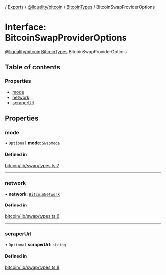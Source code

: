 [](../README.md) / [Exports](../modules.md) / [@liquality/bitcoin](../modules/liquality_bitcoin.md) / [BitcoinTypes](../modules/liquality_bitcoin.BitcoinTypes.md) / BitcoinSwapProviderOptions

# Interface: BitcoinSwapProviderOptions

[@liquality/bitcoin](../modules/liquality_bitcoin.md).[BitcoinTypes](../modules/liquality_bitcoin.BitcoinTypes.md).BitcoinSwapProviderOptions

## Table of contents

### Properties

- [mode](liquality_bitcoin.BitcoinTypes.BitcoinSwapProviderOptions.md#mode)
- [network](liquality_bitcoin.BitcoinTypes.BitcoinSwapProviderOptions.md#network)
- [scraperUrl](liquality_bitcoin.BitcoinTypes.BitcoinSwapProviderOptions.md#scraperurl)

## Properties

### mode

• `Optional` **mode**: [`SwapMode`](../enums/liquality_bitcoin.BitcoinTypes.SwapMode.md)

#### Defined in

[bitcoin/lib/swap/types.ts:7](https://github.com/liquality/chainabstractionlayer/blob/c190aa67/packages/bitcoin/lib/swap/types.ts#L7)

___

### network

• **network**: [`BitcoinNetwork`](liquality_bitcoin.BitcoinTypes.BitcoinNetwork.md)

#### Defined in

[bitcoin/lib/swap/types.ts:6](https://github.com/liquality/chainabstractionlayer/blob/c190aa67/packages/bitcoin/lib/swap/types.ts#L6)

___

### scraperUrl

• `Optional` **scraperUrl**: `string`

#### Defined in

[bitcoin/lib/swap/types.ts:8](https://github.com/liquality/chainabstractionlayer/blob/c190aa67/packages/bitcoin/lib/swap/types.ts#L8)
